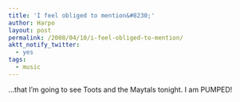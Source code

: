 ```yaml
---
title: 'I feel obliged to mention&#8230;'
author: Harpo
layout: post
permalink: /2008/04/10/i-feel-obliged-to-mention/
aktt_notify_twitter:
  - yes
tags:
  - music
---
```

&#8230;that I&#8217;m going to see Toots and the Maytals tonight. I am PUMPED!